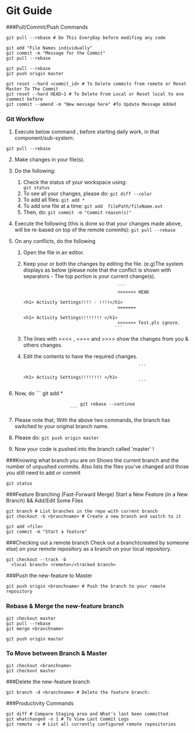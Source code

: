 Git Guide
=========

###Pull/Commit/Push Commands
```
git pull --rebase # Do This EveryDay before modifing any code 

git add "File Names individually"
git commit -m "Message for the Commit"
git pull --rebase

git pull --rebase
git push origin master

git reset --hard <commit_id> # To Delete commits from remote or Reset Master To The Commit
git reset --hard HEAD~1 # To Delete From Local or Reset local to one commmit before
git commit --amend -m "New message here" #To Update Message Added
```
### Git Workflow 
1. Execute below command , before starting daily work, in that component/sub-system:
```
git pull --rebase
``` 
2. Make changes in your file(s).
3. Do the following:
    1. Check the status of your workspace using:
                ```                                
                   git status
                ```
    2. To see all your changes, please do:
                ```
                   git diff --color
                ```
    3. To add all files:
                ```
                    git add *
                ```
    4. To add one file at a time:
                ```
                    git add  filePath/fileName.ext
                ```
    5. Then, do:
                ```
                    git commit -m "Commit reason(s)"
                ```
 
4. Execute the following (this is done so that your changes made above, will be re-based on top of the remote commits):
                ```
                    git pull --rebase
                ```
5. On any conflicts, do the following
     1. Open the file in an editor.
     2. Keep your or both the changes by editing the file. (e.g)The system displays as below (please note that the conflict is shown with separators - The top portion is your current change(s).
     
                                                ```
                                                <<<<<<< HEAD
                                                                                <h1> Activity Settings!!!! - !!!!</h1>
                                                =======
                                                                                <h1> Activity Settings!!!!!!!! </h1>
                                                >>>>>>> Test.pls ignore.
                                               ```
     3. The lines with <<<<  , ==== and >>>> show the changes from you & others changes.
     4. Edit the contents to have the required changes.
     
                                                        ```
                                                                                <h1> Activity Settings!!!!!!!! </h1>
                                                        ```
6. Now, do
                            ```
                                git add *
                                
                                git rebase --continue
                            ```
                               
7. Please note that, With the above two commands, the branch has switched to your original branch name.
 
8. Please do:
                            ```
                                git push origin master
                            ```
9. Now your code is pushed into the branch called 'master'  !

###Knowing what branch you are on
Shows the current branch and the number of unpushed commits.
Also lists the files you've changed and those you still need to add or commit
```
git status
```

###Feature Branching (Fast-Forward Merge)
Start a New Feature (in a New Branch) && Add/Edit Some Files
```
git branch # List branches in the repo with current branch
git checkout -b <branchname> # Create a new branch and switch to it

git add <file>
git commit -m "Start a feature"
```

###Checking out a remote branch
Check out a branch(created by someone else) on your remote repository as a branch on your local repository.
```
git checkout --track -b
  <local branch> <remote>/<tracked branch>
```

###Push the new-feature to Master
```
git push origin <branchname> # Push the branch to your remote repository
```

### Rebase & Merge the new-feature branch
```
git checkout master
git pull --rebase
git merge <branchname>

git push origin master
```

### To Move between Branch & Master
```
git checkout <branchname>
git checkout master
```

###Delete the new-feature branch
```
git branch -d <branchname> # Delete the feature branch:

```

###Productivity Commands
```
git diff # Compare Staging area and What’s last been committed
git whatchanged -n 1 # To View Last Commit Logs
git remote -v # List all currently configured remote repositories
```
